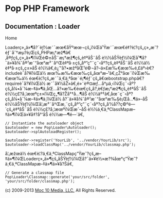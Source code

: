 Pop PHP Framework
=================

Documentation : Loader
----------------------

Home

Loaderç»„ä»¶å?¯èƒ½æ˜¯æœ€åŸºæœ¬çš„ï¼Œä¹Ÿæ˜¯æœ€é‡?è¦?çš„ç»„æˆ?éƒ¨åˆ†æµ?è¡Œçš„PHPæ¡†æž¶ã€‚å®ƒçš„ç»„ä»¶ï¼Œé©±åŠ¨æ¡†æž¶çš„è‡ªåŠ¨åŠ
è½½åŠŸèƒ½ï¼Œå¹¶å?¯ä»¥å¾ˆå®¹æ˜“åœ°æ³¨å†Œè‡ªå·±çš„åº”ç”¨ç¨‹åº?çš„è‡ªåŠ¨åŠ
è½½ä½ è‡ªå·±çš„ç±»åŠ
è½½ã€‚è¿™å?•æžªåŒ¹é©¬å?–ä»£æ‰€æœ‰é‚£äº›è€?includeè¯­å?¥ï¼Œä½
æœ‰æ‰€æœ‰çš„åœ°æ–¹ã€‚çŽ°åœ¨ï¼Œæ‰€æœ‰ä½
éœ€è¦?çš„æ˜¯ä¸€ä¸ªåœ¨é¡¶éƒ¨çš„â€œbootstrap.phpâ€?requireè¯­å?¥ï¼Œä½
æ˜¯å¥½åŽ»ã€‚é»˜è®¤æƒ…å†µä¸‹ï¼Œç¨‹åº?çš„å¼•å¯¼æ–‡ä»¶ä¸­åŒ…å?«æ‰€éœ€çš„å?‚è€ƒæ¡†æž¶çš„è‡ªåŠ¨åŠ
è½½ç£?å¸¦æœºç±»ï¼Œç„¶å?Žå°†å…¶åŠ
è½½äº†ã€‚åœ¨ç¨‹åº?çš„å¼•å¯¼æ–‡ä»¶ä¸­ï¼Œä½
å?¯ä»¥å¾ˆå®¹æ˜“åœ°æ‰§è¡Œå…¶ä»–åŠ
è½½åŠŸèƒ½ï¼Œå¦‚æ³¨å†Œæ‚¨çš„åº”ç”¨ç¨‹åº?çš„å‘½å??ç©ºé—´çš„è‡ªåŠ¨åŠ
è½½ç£?å¸¦æœºï¼Œæˆ–åŠ è½½ä¸€ä¸ªClassMapæ–‡ä»¶ï¼Œä»¥å‡?å°‘åŠ è½½æ—¶é—´ã€‚

    // Instantiate the autoloader object
    $autoloader = new Pop\Loader\Autoloader();
    $autoloader->splAutoloadRegister();

    $autoloader->register('YourLib', '../vendor/YourLib/src');
    $autoloader->loadClassMap('../vendor/YourLib/classmap.php');

å¦‚æžœä½
éœ€è¦?ä¸€ä¸ªClassMapç”Ÿæˆ?çš„æ–‡ä»¶ï¼ŒLoaderç»„ä»¶çš„åŠŸèƒ½ï¼Œå?¯ä»¥è½»æ?¾åœ°ç”Ÿæˆ?ä¸€ä¸ªClassMapæ–‡ä»¶ä»¥å?Šã€‚

    // Generate a classmap file
    Pop\Loader\Classmap::generate('your/src/folder', 'your/src/folder/classmap.php');

\(c) 2009-2013 [Moc 10 Media, LLC.](http://www.moc10media.com) All
Rights Reserved.
